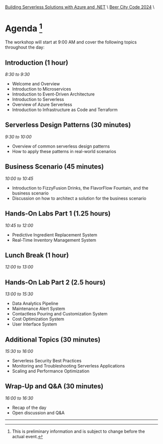 [Building Serverless Solutions with Azure and .NET](../../README.md) \ [Beer City Code 2024](README.md)  \

# Agenda [^1]

The workshop will start at 9:00 AM and cover the following topics throughout the day:

## Introduction (1 hour)

*8:30 to 9:30*

- Welcome and Overview
- Introduction to Microservices
- Introduction to Event-Driven Architecture
- Introduction to Serverless
- Overview of Azure Serverless
- Introduction to Infrastructure as Code and Terraform

## Serverless Design Patterns (30 minutes)

*9:30 to 10:00*

- Overview of common serverless design patterns
- How to apply these patterns in real-world scenarios

## Business Scenario (45 minutes)

*10:00 to 10:45*

- Introduction to FizzyFusion Drinks, the FlavorFlow Fountain, and the business scenario
- Discussion on how to architect a solution for the business scenario

## Hands-On Labs Part 1 (1.25 hours)

*10:45 to 12:00*

- Predictive Ingredient Replacement System
- Real-Time Inventory Management System

## Lunch Break (1 hour)

*12:00 to 13:00*

## Hands-On Lab Part 2 (2.5 hours)

*13:00 to 15:30*

- Data Analytics Pipeline
- Maintenance Alert System
- Contactless Pouring and Customization System
- Cost Optimization System
- User Interface System

## Additional Topics (30 minutes)

*15:30 to 16:00*

- Serverless Security Best Practices
- Monitoring and Troubleshooting Serverless Applications
- Scaling and Performance Optimization

## Wrap-Up and Q&A (30 minutes)

*16:00 to 16:30*

- Recap of the day
- Open discussion and Q&A

---

[^1]: This is preliminary information and is subject to change before the actual event.